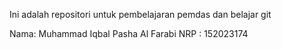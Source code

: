 Ini adalah repositori untuk pembelajaran pemdas dan belajar git

Nama: Muhammad Iqbal Pasha Al Farabi
NRP : 152023174
